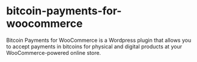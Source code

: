 bitcoin-payments-for-woocommerce
================================

Bitcoin Payments for WooCommerce is a Wordpress plugin that allows you to accept payments in bitcoins for physical and digital products at your WooCommerce-powered online store.